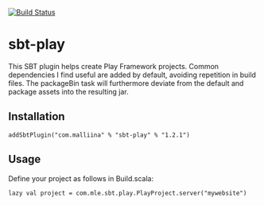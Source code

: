 [![Build Status](https://travis-ci.org/malliina/sbt-play.svg?branch=master)](https://travis-ci.org/malliina/sbt-play)

# sbt-play

This SBT plugin helps create Play Framework projects. Common dependencies I 
find useful are added by default, avoiding repetition in build files. The 
packageBin task will furthermore deviate from the default and package assets 
into the resulting jar.

## Installation

    addSbtPlugin("com.malliina" % "sbt-play" % "1.2.1")

## Usage

Define your project as follows in Build.scala:

    lazy val project = com.mle.sbt.play.PlayProject.server("mywebsite")
